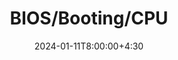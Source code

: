 ---
type: lecture
date: 2024-01-11T8:00:00+4:30
title: BIOS/Booting/CPU
tldr: "Booting an Operating System."
thumbnail: /static_files/presentations/staticanalysis.jpeg
links:
    - url: /static_files/presentations/2_bootprocess.pdf
      name: slides
    - url: /static_files/presentations/connor_uefi.pdf
      name: UEFI
---
